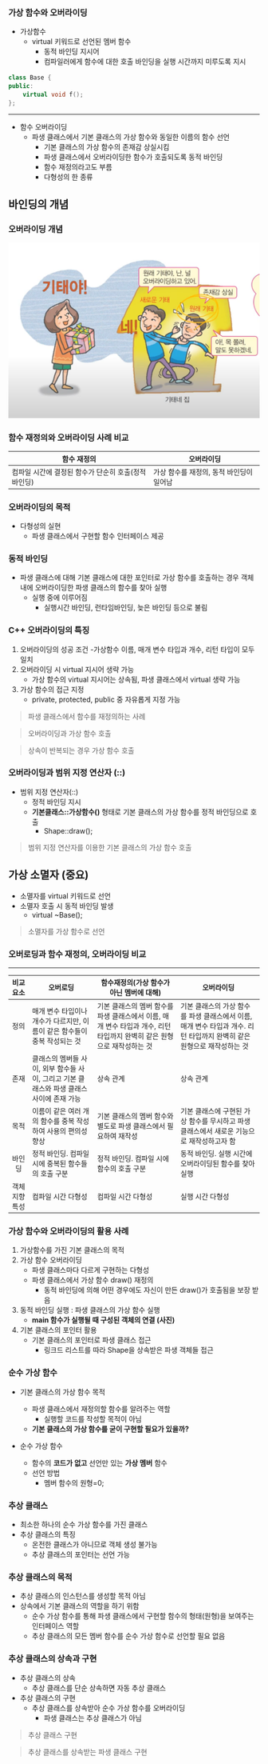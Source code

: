 ### 가상 함수와 오버라이딩

- 가상함수
	- virtual 키워드로 선언된 멤버 함수
		- 동적 바인딩 지시어
		- 컴파일러에게 함수에 대한 호출 바인딩을 실행 시간까지 미루도록 지시
```cpp
class Base {
public:
	virtual void f();
};
```
----------------------
		
- 함수 오버라이딩
	- 파생 클래스에서 기본 클래스의 가상 함수와 동일한 이름의 함수 선언
		- 기본 클래스의 가상 함수의 존재감 상실시킴
		- 파생 클래스에서 오버라이딩한 함수가 호출되도록 동적 바인딩
		- 함수 재정의라고도 부름
		- 다형성의 한 종류
				
## 바인딩의 개념

### 오버라이딩 개념

![](../img/overWriting.png)

### 함수 재정의와 오버라이딩 사례 비교

|함수 재정의| 오버라이딩|
|-------|------------|
|컴파일 시간에 결정된 함수가 단순히 호출(정적 바인딩)|가상 함수를 재정의, 동적 바인딩이 일어남|

### 오버라이딩의 목적

- 다형성의 실현
	- 파생 클래스에서 구현할 함수 인터페이스 제공 
   
### 동적 바인딩

- 파생 클래스에 대해 기본 클래스에 대한 포인터로 가상 함수를 호출하는 경우 객체 내에 오버라이딩한 파생 클래스의 함수를 찾아 실행
	- 실행 중에 이루어짐
		- 실행시간 바인딩, 런타임바인딩, 늦은 바인딩 등으로 불림
		
### C++ 오버라이딩의 특징
1. 오버라이딩의 성공 조건
	-가상함수 이름, 매개 변수 타입과 개수, 리턴 타입이 모두 일치
2. 오버라이딩 시 virtual 지시어 생략 가능
	- 가상 함수의 virtual 지시어는 상속됨, 파생 클래스에서 virtual 생략 가능
3. 가상 함수의 접근 지정
	- private, protected, public 중 자유롭게 지정 가능
	
> 파생 클래스에서 함수를 재정의하는 사례

> 오버라이딩과 가상 함수 호출

> 상속이 반복되는 경우 가상 함수 호출

### 오버라이딩과 범위 지정 연산자 (::)

- 범위 지정 연산자(::)
	- 정적 바인딩 지시
	- **기본클래스::가상함수()** 형태로 기본 클래스의 가상 함수를 정적 바인딩으로 호출
		- Shape::draw();
		
> 범위 지정 연산자를 이용한 기본 클래스의 가상 함수 호출

## 가상 소멸자 (중요)

- 소멸자를 virtual 키워드로 선언
- 소멸자 호출 시 동적 바인딩 발생
	- virtual ~Base();

> 소멸자를 가상 함수로 선언

### 오버로딩과 함수 재정의, 오버라이딩 비교
-----------------

|비교요소|오버로딩|함수재정의(가상 함수가 아닌 멤버에 대해)|오버라이딩|
|:---------:|-----|----------------|-----------|
|정의|매개 변수 타입이나 개수가 다르지만, 이름이 같은 함수들이 중복 작성되는 것|기본 클래스의 멤버 함수를 파생 클래스에서 이름, 매개 변수 타입과 개수, 리턴 타입까지 완벽히 같은 원형으로 재작성하는 것|기본 클래스의 가상 함수를 파생 클래스에서 이름, 매개 변수 타입과 개수. 리턴 타입까지 완벽히 같은 원형으로 재작성하는 것|
|존재|클래스의 멤버들 사이, 외부 함수들 사이, 그리고 기본 클래스와 파생 클래스 사이에 존재 가능|상속 관계|상속 관계|
|목적|이름이 같은 여러 개의 함수를 중복 작성하여 사용의 편의성 향상|기본 클래스의 멤버 함수와 별도로 파생 클래스에서 필요하여 재작성|기본 클래스에 구현된 가상 함수를 무시하고 파생 클래스에서 새로운 기능으로 재작성하고자 함|
|바인딩|정적 바인딩. 컴파일 시에 중복된 함수들의 호출 구분|정적 바인딩. 컴파일 시에 함수의 호출 구분|동적 바인딩. 실행 시간에 오버라이딩된 함수를 찾아 실행|
|객체 지향 특성|컴파일 시간 다형성|컴파일 시간 다형성|실행 시간 다형성|

### 가상 함수와 오버라이딩의 활용 사례

1. 가상함수를 가진 기본 클래스의 목적
2. 가상 함수 오버라이딩
	- 파생 클래스마다 다르게 구현하는 다형성
	- 파생 클래스에서 가상 함수 draw() 재정의
		- 동적 바인딩에 의해 어떤 경우에도 자신이 만든 draw()가 호출됨을 보장 받음
3. 동적 바인딩 실행 : 파생 클래스의 가상 함수 실행
	- **main 함수가 실행될 때 구성된 객체의 연결 (사진)**
4. 기본 클래스의 포인터 활용		
	- 기본 클래스의 포인터로 파생 클래스 접근
		- 링크드 리스트를 따라 Shape을 상속받은 파생 객체들 접근
		
### 순수 가상 함수
- 기본 클래스의 가상 함수 목적
	- 파생 클래스에서 재정의할 함수를 알려주는 역할
		- 실행할 코드를 작성할 목적이 아님
	- **기본 클래스의 가상 함수를 굳이 구현할 필요가 있을까?**	
	
- 순수 가상 함수
	- 함수의 **코드가 없고** 선언만 있는 **가상 멤버** 함수
	- 선언 방법
		- 멤버 함수의 원형=0;
		
### 추상 클래스
- 최소한 하나의 순수 가상 함수를 가진 클래스
- 추상 클래스의 특징
	- 온전한 클래스가 아니므로 객체 생성 불가능
	- 추상 클래스의 포인터는 선언 가능
		
### 추상 클래스의 목적
- 추상 클래스의 인스턴스를 생성할 목적 아님
- 상속에서 기본 클래스의 역할을 하기 위함
	- 순수 가상 함수를 통해 파생 클래스에서 구현할 함수의 형태(원형)을 보여주는 인터페이스 역할
	- 추상 클래스의 모든 멤버 함수를 순수 가상 함수로 선언할 필요 없음
		
### 추상 클래스의 상속과 구현
- 추상 클래스의 상속
	- 추상 클래스를 단순 상속하면 자동 추상 클래스
- 추상 클래스의 구현
	- 추상 클래스를 상속받아 순수 가상 함수를 오버라이딩
		- 파생 클래스는 추상 클래스가 아님

> 추상 클래스 구현 

> 추상 클래스를 상속받는 파생 클래스 구현